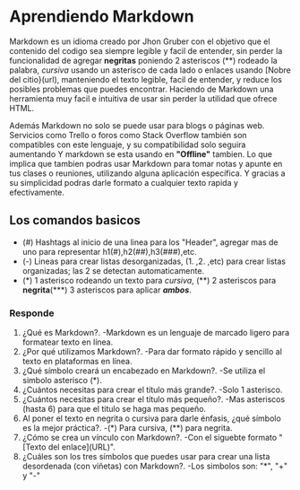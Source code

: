 # Aprendiendo Markdown

Markdown es un idioma creado por Jhon Gruber con el objetivo que el contenido del codigo sea siempre legible y facil de entender, sin perder la funcionalidad de agregar
**negritas** poniendo 2 asteriscos (**) rodeado la palabra, *cursiva* usando un asterisco de cada lado o enlaces usando [Nobre del citio}(url), manteniendo el texto
legible, facil de entender, y reduce los posibles problemas que puedes encontrar. Haciendo de Markdown una herramienta muy facil e intuitiva de usar sin perder la
utilidad que ofrece HTML.

Además Markdown no solo se puede usar para blogs o páginas web. Servicios como Trello o foros como Stack Overflow también son compatibles con este lenguaje,
y su compatibilidad solo seguira aumentando Y markdown se esta usando en **"Offline"** tambien. Lo que implica que tambien podras usar Markdown para tomar notas
y apunte en tus clases o reuniones, utilizando alguna aplicación específica. Y gracias a su simplicidad podras darle formato a cualquier texto rapida y efectivamente.

## Los comandos basicos

- (#) Hashtags al inicio de una linea para los "Header", agregar mas de uno para representar h1(#),h2(##),h3(###),etc.
- (-) Lineas para crear listas desorganizadas, (1. ,2. ,etc) para crear listas organizadas; las 2 se detectan automaticamente.
- (\*) 1 asterisco rodeando un texto para *cursiva*, (\*\*) 2 asteriscos para **negrita**(\*\*\*) 3 asteriscos para aplicar ***ambos***.

### Responde

1. ¿Qué es Markdown?.
-Markdown es un lenguaje de marcado ligero para formatear texto en línea.
2. ¿Por qué utilizamos Markdown?.
-Para dar formato rápido y sencillo al texto en plataformas en línea.
3. ¿Qué símbolo creará un encabezado en Markdown?.
-Se utiliza el simbolo asterisco (\*).
4. ¿Cuántos necesitas para crear el título más grande?.
  -Solo 1 asterisco.
5. ¿Cuántos necesitas para crear el título más pequeño?.
  -Mas asteriscos (hasta 6) para que el titulo se haga mas pequeño.
6. Al poner el texto en negrita o cursiva para darle énfasis, ¿qué símbolo es la mejor práctica?.
-(\*) Para cursiva, (\*\*) para negrita.
7. ¿Cómo se crea un vínculo con Markdown?.
-Con el siguebte formato "[Texto del enlace]\(URL)".
8. ¿Cuáles son los tres símbolos que puedes usar para crear una lista desordenada (con viñetas) con Markdown?.
-Los simbolos son: "\*", "\+" y "\-"
